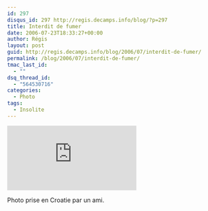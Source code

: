 ```yaml
---
id: 297
disqus_id: 297 http://regis.decamps.info/blog/?p=297
title: Interdit de fumer
date: 2006-07-23T18:33:27+00:00
author: Régis
layout: post
guid: http://regis.decamps.info/blog/2006/07/interdit-de-fumer/
permalink: /blog/2006/07/interdit-de-fumer/
tmac_last_id:
  - ""
dsq_thread_id:
  - "564530716"
categories:
  - Photo
tags:
  - Insolite
---
```

![Interdit de fumer](http://caesarus.free.fr/album/include/image.php?path=Croatie_2006_07&name=DSC01858.JPG&size=0)
  
Photo prise en Croatie par un ami.
